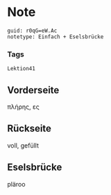 # Note
```
guid: r0qG=eW.Ac
notetype: Einfach + Eselsbrücke
```

### Tags
```
Lektion41
```

## Vorderseite
πλήρης, ες

## Rückseite
voll, gefüllt

## Eselsbrücke
pläroo
